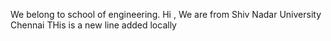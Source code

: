 We belong to school of engineering.
Hi , We are from Shiv Nadar University Chennai 
THis is a new line added locally
